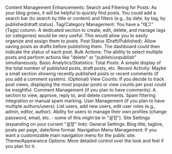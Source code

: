 Content Management Enhancements:
Search and Filtering for Posts: As your blog grows, it will be helpful to quickly find posts. You could add a search bar (to search by title or content) and filters (e.g., by date, by tag, by published/draft status).
Tag/Category Management: You have a "태그" (Tags) column. A dedicated section to create, edit, delete, and manage tags (or categories) would be very useful. This would allow you to easily organize and assign them to posts.
Post Status (Draft/Published): Allow saving posts as drafts before publishing them. The dashboard could then indicate the status of each post.
Bulk Actions: The ability to select multiple posts and perform actions like "delete" or "publish/unpublish" simultaneously.
Basic Analytics/Statistics:
Total Posts: A simple display of the total number of published posts, draft posts, etc.
Recent Activity: Maybe a small section showing recently published posts or recent comments (if you add a comment system).
(Optional) View Counts: If you decide to track post views, displaying the most popular posts or view counts per post could be insightful.
Comment Management (if you plan to have comments):
A section to view, approve, reply to, and delete comments.
Spam filtering integration or manual spam marking.
User Management (if you plan to have multiple authors/users):
List users, add new users, edit user roles (e.g., admin, editor, author).
Ability for users to manage their own profiles (change password, email, etc. - some of this might be in "설정").
Site Settings (expanding on your current "설정" link):
General Settings: Blog title, tagline, posts per page, date/time format.
Navigation Menu Management: If you want a customizable main navigation menu for the public site.
Theme/Appearance Options: More detailed control over the look and feel if you plan for it.